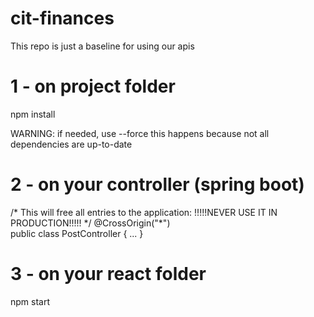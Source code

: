 # cit-finances

This repo is just a baseline for using our apis

# 1 - on project folder

npm install

WARNING: if needed, use --force
this happens because not all dependencies are up-to-date

# 2 - on your controller (spring boot)

                    
/\* This will free all entries to the application: !!!!!NEVER USE IT IN PRODUCTION!!!!!    \*/
@CrossOrigin("\*")   
public class PostController {
...
}


# 3 - on your react folder

npm start
